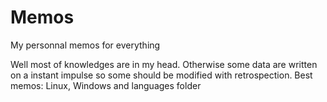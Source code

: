 # Memos
My personnal memos for everything

Well most of knowledges are in my head.
Otherwise some data are written on a instant impulse so some should be modified with retrospection.
Best memos: Linux, Windows and languages folder
